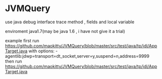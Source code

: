 # JVMQuery
use java debug interface trace method , fields and local variable

enviroment
 java1.7(may be java 1.6 , i have not give it a trial)
 
example
 first run https://github.com/maokitty/JVMQuery/blob/master/src/test/java/tp/jdi/AppTarget.java with options:
        -agentlib:jdwp=transport=dt_socket,server=y,suspend=n,address=9999
 then run https://github.com/maokitty/JVMQuery/blob/master/src/test/java/tp/jdi/AppTarget.java



 




